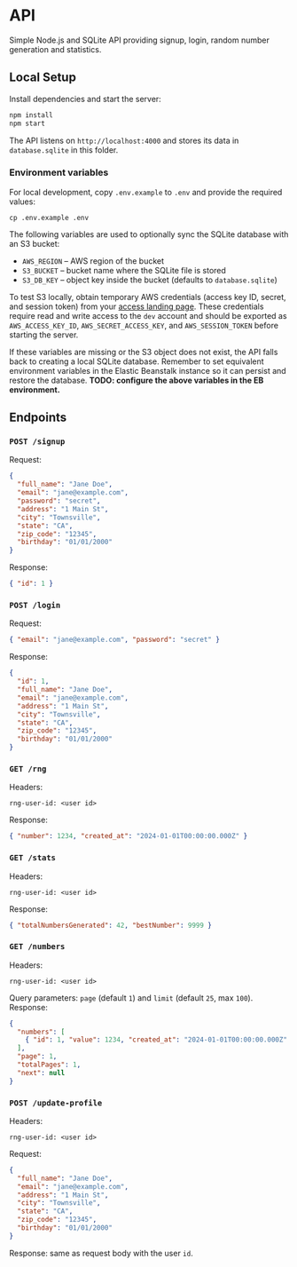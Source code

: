 # API

Simple Node.js and SQLite API providing signup, login, random number generation and statistics.

## Local Setup

Install dependencies and start the server:

```bash
npm install
npm start
```

The API listens on `http://localhost:4000` and stores its data in `database.sqlite` in this folder.

### Environment variables

For local development, copy `.env.example` to `.env` and provide the required
values:

```
cp .env.example .env
```

The following variables are used to optionally sync the SQLite database with an
S3 bucket:

- `AWS_REGION` – AWS region of the bucket
- `S3_BUCKET` – bucket name where the SQLite file is stored
- `S3_DB_KEY` – object key inside the bucket (defaults to `database.sqlite`)

To test S3 locally, obtain temporary AWS credentials (access key ID, secret, and
session token) from your [access landing page](https://lucra-sports.awsapps.com/start/#/?tab=accounts).
These credentials require read and write access to the `dev` account and should
be exported as `AWS_ACCESS_KEY_ID`, `AWS_SECRET_ACCESS_KEY`, and
`AWS_SESSION_TOKEN` before starting the server.

If these variables are missing or the S3 object does not exist, the API falls
back to creating a local SQLite database. Remember to set equivalent environment
variables in the Elastic Beanstalk instance so it can persist and restore the
database. **TODO: configure the above variables in the EB environment.**

## Endpoints

### `POST /signup`
Request:
```json
{
  "full_name": "Jane Doe",
  "email": "jane@example.com",
  "password": "secret",
  "address": "1 Main St",
  "city": "Townsville",
  "state": "CA",
  "zip_code": "12345",
  "birthday": "01/01/2000"
}
```
Response:
```json
{ "id": 1 }
```

### `POST /login`
Request:
```json
{ "email": "jane@example.com", "password": "secret" }
```
Response:
```json
{
  "id": 1,
  "full_name": "Jane Doe",
  "email": "jane@example.com",
  "address": "1 Main St",
  "city": "Townsville",
  "state": "CA",
  "zip_code": "12345",
  "birthday": "01/01/2000"
}
```

### `GET /rng`
Headers:
```
rng-user-id: <user id>
```
Response:
```json
{ "number": 1234, "created_at": "2024-01-01T00:00:00.000Z" }
```

### `GET /stats`
Headers:
```
rng-user-id: <user id>
```
Response:
```json
{ "totalNumbersGenerated": 42, "bestNumber": 9999 }
```

### `GET /numbers`
Headers:
```
rng-user-id: <user id>
```
Query parameters: `page` (default `1`) and `limit` (default `25`, max `100`).
Response:
```json
{
  "numbers": [
    { "id": 1, "value": 1234, "created_at": "2024-01-01T00:00:00.000Z" }
  ],
  "page": 1,
  "totalPages": 1,
  "next": null
}
```

### `POST /update-profile`
Headers:
```
rng-user-id: <user id>
```
Request:
```json
{
  "full_name": "Jane Doe",
  "email": "jane@example.com",
  "address": "1 Main St",
  "city": "Townsville",
  "state": "CA",
  "zip_code": "12345",
  "birthday": "01/01/2000"
}
```
Response: same as request body with the user `id`.

